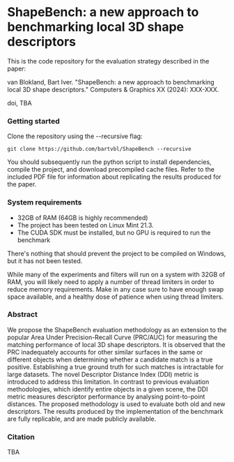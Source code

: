 # ShapeBench: a new approach to benchmarking local 3D shape descriptors

This is the code repository for the evaluation strategy described in the paper:

van Blokland, Bart Iver. "ShapeBench: a new approach to benchmarking local 3D shape descriptors." Computers & Graphics XX (2024): XXX-XXX.

doi, TBA

### Getting started

Clone the repository using the --recursive flag:
```
git clone https://github.com/bartvbl/ShapeBench --recursive
```
You should subsequently run the python script to install dependencies, compile the project, and download precompiled cache files. Refer to the included PDF file for information about replicating the results produced for the paper.

### System requirements
* 32GB of RAM (64GB is highly recommended)
* The project has been tested on Linux Mint 21.3.
* The CUDA SDK must be installed, but no GPU is required to run the benchmark

There's nothing that should prevent the project to be compiled on Windows, but it has not been tested.

While many of the experiments and filters will run on a system with 32GB of RAM, you will likely need to apply a number of thread limiters in order to reduce memory requirements. Make in any case sure to have enough swap space available, and a healthy dose of patience when using thread limiters.

### Abstract

We propose the ShapeBench evaluation methodology as an extension to the popular Area Under Precision-Recall Curve (PRC/AUC) for measuring the matching performance of local 3D shape descriptors. It is observed that the PRC inadequately accounts for other similar surfaces in the same or different objects when determining whether a candidate match is a true positive. Establishing a true ground truth for such matches is intractable for large datasets. The novel Descriptor Distance Index (DDI) metric is introduced to address this limitation. In contrast to previous evaluation methodologies, which identify entire objects  in a given scene, the DDI metric measures descriptor performance by analysing point-to-point distances. The proposed methodology is used to evaluate both old and new descriptors. The results produced by the implementation of the benchmark are fully replicable, and are made publicly available.

### Citation

TBA
